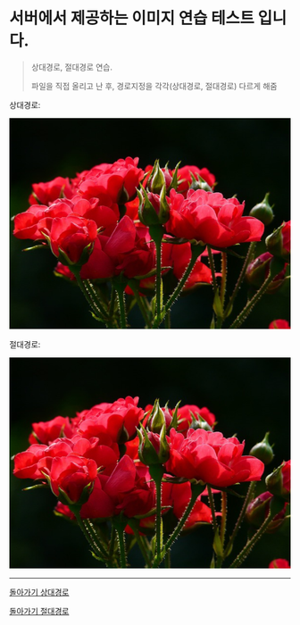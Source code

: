 # 서버에서 제공하는 이미지 연습 테스트 입니다.

> 상대경로, 절대경로 연습. 
> 
> 파일을 직접 올리고 난 후, 경로지정을 각각(상대경로, 절대경로) 다르게 해줌

상대경로:

![](../image-save/image111.jpg)


절대경로:

![](https://github.com/SungWoo0315/study-repository/blob/main/image-save/image111.jpg)


---

[돌아가기 상대경로](20210512.md)

[돌아가기 절대경로](./20210512.md)

